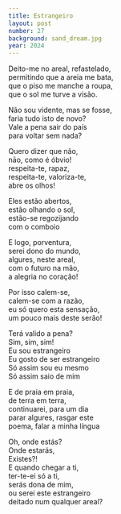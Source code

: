 ```yaml
---
title: Estrangeiro
layout: post
number: 27
background: sand_dream.jpg
year: 2024
---
```


Deito-me no areal, refastelado,  
permitindo que a areia me bata,  
que o piso me manche a roupa,  
que o sol me turve a visão.  

Não sou vidente, mas se fosse,  
faria tudo isto de novo?  
Vale a pena sair do país  
para voltar sem nada?  

Quero dizer que não,  
nāo, como é óbvio!  
respeita-te, rapaz,  
respeita-te, valoriza-te,  
abre os olhos!  

Eles estão abertos,  
estão olhando o sol,  
estão-se regozijando  
com o comboio  

E logo, porventura,  
serei dono do mundo,  
algures, neste areal,  
com o futuro na mão,  
a alegria no coração!  

Por isso calem-se,  
calem-se com a razão,  
eu só quero esta sensação,  
um pouco mais deste serão!  

Terá valido a pena?  
Sim, sim, sim!  
Eu sou estrangeiro  
Eu gosto de ser estrangeiro  
Só assim sou eu mesmo  
Só assim saio de mim  

E de praia em praia,  
de terra em terra,  
continuarei, para um dia  
parar algures, rasgar este  
poema, falar a minha língua  

Oh, onde estás?  
Onde estarás,  
Existes?!  
E quando chegar a ti,  
ter-te-ei só a ti,  
serás dona de mim,  
ou serei este estrangeiro  
deitado num qualquer areal?  